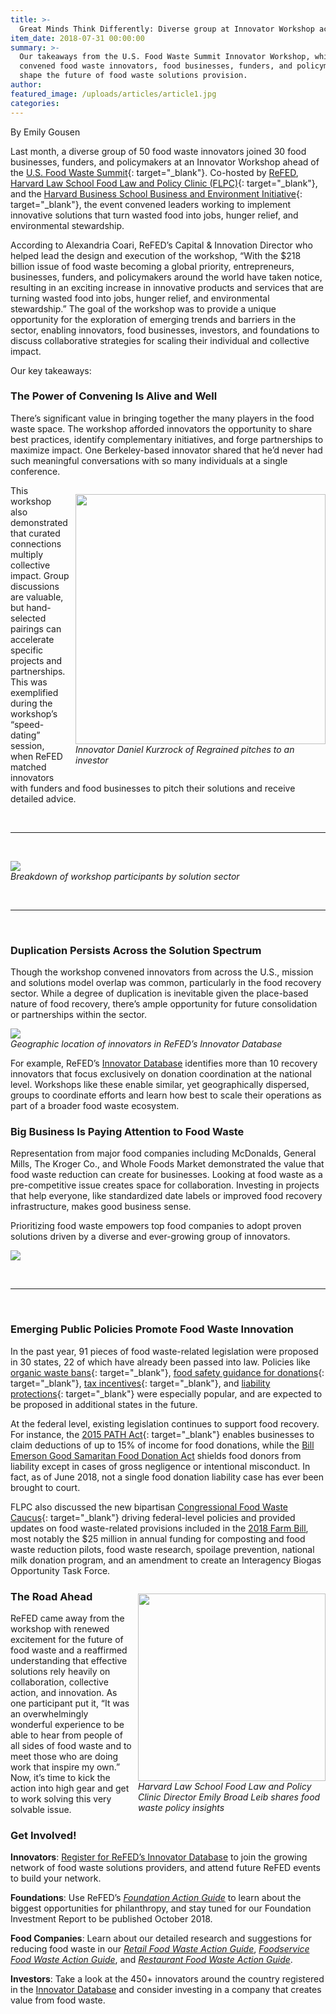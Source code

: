 ```yaml
---
title: >-
  Great Minds Think Differently: Diverse group at Innovator Workshop accelerates food waste solutions
item_date: 2018-07-31 00:00:00  
summary: >-
  Our takeaways from the U.S. Food Waste Summit Innovator Workshop, which
  convened food waste innovators, food businesses, funders, and policymakers to
  shape the future of food waste solutions provision.
author:  
featured_image: /uploads/articles/article1.jpg
categories:
---
```


By Emily Gousen

Last month, a diverse group of 50 food waste innovators joined 30 food businesses, funders, and policymakers at an Innovator Workshop ahead of the [U.S. Food Waste Summit](https://www.chlpi.org/food-law-and-policy/major-events/u-s-food-waste-summit-2018/){: target="_blank"}. Co-hosted by [ReFED](https://www.refed.com/?sort=economic-value-per-ton), [Harvard Law School Food Law and Policy Clinic (FLPC)](https://hls.harvard.edu/dept/clinical/clinics/food-law-and-policy-clinic-of-the-center-for-health-law-and-policy-innovation/?mc_cid=0ad8db9cfa&amp;mc_eid=%5BUNIQID%5D){: target="_blank"}, and the [Harvard Business School Business and Environment Initiative](https://www.hbs.edu/environment/Pages/default.aspx?mc_cid=0ad8db9cfa&amp;mc_eid=%5BUNIQID%5D){: target="_blank"}, the event convened leaders working to implement innovative solutions that turn wasted food into jobs, hunger relief, and environmental stewardship.

According to Alexandria Coari, ReFED’s Capital & Innovation Director who helped lead the design and execution of the workshop, “With the $218 billion issue of food waste becoming a global priority, entrepreneurs, businesses, funders, and policymakers around the world have taken notice, resulting in an exciting increase in innovative products and services that are turning wasted food into jobs, hunger relief, and environmental stewardship.” The goal of the workshop was to provide a unique opportunity for the exploration of emerging trends and barriers in the sector, enabling innovators, food businesses, investors, and foundations to discuss collaborative strategies for scaling their individual and collective impact.

Our key takeaways:

### The Power of Convening Is Alive and Well

There’s significant value in bringing together the many players in the food waste space. The workshop afforded innovators the opportunity to share best practices, identify complementary initiatives, and forge partnerships to maximize impact. One Berkeley-based innovator shared that he’d never had such meaningful conversations with so many individuals at a single conference.

<div style="width:400px;float:right; margin-left: 10px;"><p><img style="width: 400px;" src="/uploads/articles/article2.jpg" /><br /><em>Innovator Daniel Kurzrock of Regrained pitches to an investor</em></p></div>

This workshop also demonstrated that curated connections multiply collective impact. Group discussions are valuable, but hand-selected pairings can accelerate specific projects and partnerships. This was exemplified during the workshop’s “speed-dating” session, when ReFED matched innovators with funders and food businesses to pitch their solutions and receive detailed advice.

&nbsp;

---

&nbsp;

*![](/uploads/articles/screen-shot-2018-07-31-at-11-31-36-am.png)<br>Breakdown of workshop participants by solution sector*

&nbsp;

---

&nbsp;

### Duplication Persists Across the Solution Spectrum

Though the workshop convened innovators from across the U.S., mission and solutions model overlap was common, particularly in the food recovery sector. While a degree of duplication is inevitable given the place-based nature of food recovery, there’s ample opportunity for future consolidation or partnerships within the sector.

*![](/uploads/articles/screen-shot-2018-08-01-at-2-49-05-pm.png)<br>Geographic location of innovators in ReFED’s Innovator Database*

For example, ReFED’s [Innovator Database](https://www.refed.com/tools/innovator-database/) identifies more than 10 recovery innovators that focus exclusively on donation coordination at the national level. Workshops like these enable similar, yet geographically dispersed, groups to coordinate efforts and learn how best to scale their operations as part of a broader food waste ecosystem.

### Big Business Is Paying Attention to Food Waste

Representation from major food companies including McDonalds, General Mills, The Kroger Co., and Whole Foods Market demonstrated the value that food waste reduction can create for businesses. Looking at food waste as a pre-competitive issue creates space for collaboration. Investing in projects that help everyone, like standardized date labels or improved food recovery infrastructure, makes good business sense.

Prioritizing food waste empowers top food companies to adopt proven solutions driven by a diverse and ever-growing group of innovators.

![](/uploads/articles/us-food-waste-innovator-workshop-2018---lookbook---final-3-1.jpg)

&nbsp;

---

&nbsp;

### Emerging Public Policies Promote Food Waste Innovation

In the past year, 91 pieces of food waste-related legislation were proposed in 30 states, 22 of which have already been passed into law. Policies like [organic waste bans](http://blog.spoileralert.com/food-waste-bans){: target="_blank"}, [food safety guidance for donations](https://www.chlpi.org/wp-content/uploads/articles/2013/12/50-State-Food-Regs_March-2018_V2.pdf){: target="_blank"}, [tax incentives](https://www.chlpi.org/wp-content/uploads/articles/2013/12/Food-Donation-Fed-Tax-Guide-for-Pub-2.pdf){: target="_blank"}, and [liability protections](https://www.refed.com/tools/food-waste-policy-finder/federal-policy/federal-liability-protection){: target="_blank"} were especially popular, and are expected to be proposed in additional states in the future.

At the federal level, existing legislation continues to support food recovery. For instance, the [2015 PATH Act](https://rsmus.com/what-we-do/industries/consumer-products/retail/know-the-rules-for-tax-deductions-on-charitable-donations-of-inventory.html){: target="_blank"} enables businesses to claim deductions of up to 15% of income for food donations, while the [Bill Emerson Good Samaritan Food Donation Act](https://www.refed.com/tools/food-waste-policy-finder/federal-policy/federal-liability-protection) shields food donors from liability except in cases of gross negligence or intentional misconduct. In fact, as of June 2018, not a single food donation liability case has ever been brought to court.

FLPC also discussed the new bipartisan [Congressional Food Waste Caucus](https://www.wastedive.com/news/congress-food-waste-caucus/522693/){: target="_blank"} driving federal-level policies and provided updates on food waste-related provisions included in the [2018 Farm Bill](https://www.chlpi.org/senate-farm-bill-includes-important-measures-address-food-waste/), most notably the $25 million in annual funding for composting and food waste reduction pilots, food waste research, spoilage prevention, national milk donation program, and an amendment to create an Interagency Biogas Opportunity Task Force.

<div style="width:300px;float:right; margin-left: 10px;"><p><img style="width: 300px;" src="/uploads/articles/article3.jpg" /><br /><em>Harvard Law School Food Law and Policy Clinic Director Emily Broad Leib shares food waste policy insights</em></p></div>

### The Road Ahead

ReFED came away from the workshop with renewed excitement for the future of food waste and a reaffirmed understanding that effective solutions rely heavily on collaboration, collective action, and innovation. As one participant put it, “It was an overwhelmingly wonderful experience to be able to hear from people of all sides of food waste and to meet those who are doing work that inspire my own.” Now, it’s time to kick the action into high gear and get to work solving this very solvable issue.

### Get Involved!

**Innovators**: [Register for ReFED’s Innovator Database](https://www.refed.com/tools/innovator-database/suggest-an-innovator) to join the growing network of food waste solutions providers, and attend future ReFED events to build your network.

**Foundations**: Use ReFED’s *[Foundation Action Guide](https://www.refed.com/download#foundation-action-guide)* to learn about the biggest opportunities for philanthropy, and stay tuned for our Foundation Investment Report to be published October 2018.

**Food Companies**: Learn about our detailed research and suggestions for reducing food waste in our [*Retail Food Waste Action Guide*](https://www.refed.com/downloads/Retail_Guide_Web.pdf), [*Foodservice Food Waste Action Guide*](https://www.refed.com/downloads/Foodservice_Guide_Web.pdf), and [*Restaurant Food Waste Action Guide*](https://www.refed.com/downloads/Restaurant_Guide_Web.pdf).

**Investors**: Take a look at the 450+ innovators around the country registered in the [Innovator Database](https://www.refed.com/tools/innovator-database/) and consider investing in a company that creates value from food waste.